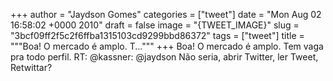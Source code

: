 
+++
author = "Jaydson Gomes"
categories = ["tweet"]
date = "Mon Aug 02 16:58:02 +0000 2010"
draft = false
image = "{TWEET_IMAGE}"
slug = "3bcf09ff2f5c2f6ffba1315103cd9299bbd86372"
tags = ["tweet"]
title = """Boa! O mercado é amplo. T..."""
+++
Boa! O mercado é amplo. Tem vaga pra todo perfil. RT: @kassner: @jaydson Não seria, abrir Twitter, ler Tweet, Retwittar?
